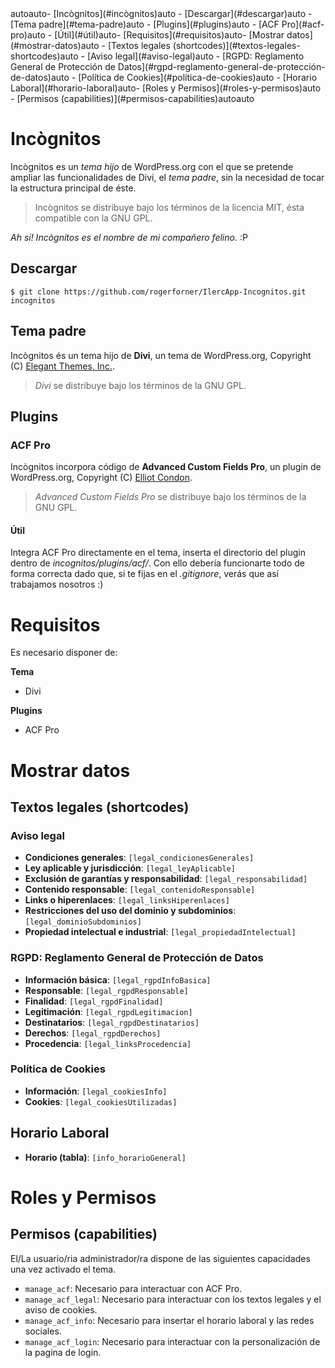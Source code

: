 <!-- TOC -->autoauto- [Incògnitos](#incògnitos)auto    - [Descargar](#descargar)auto    - [Tema padre](#tema-padre)auto    - [Plugins](#plugins)auto        - [ACF Pro](#acf-pro)auto            - [Útil](#útil)auto- [Requisitos](#requisitos)auto- [Mostrar datos](#mostrar-datos)auto    - [Textos legales (shortcodes)](#textos-legales-shortcodes)auto        - [Aviso legal](#aviso-legal)auto        - [RGPD: Reglamento General de Protección de Datos](#rgpd-reglamento-general-de-protección-de-datos)auto        - [Política de Cookies](#política-de-cookies)auto    - [Horario Laboral](#horario-laboral)auto- [Roles y Permisos](#roles-y-permisos)auto    - [Permisos (capabilities)](#permisos-capabilities)autoauto<!-- /TOC -->

# Incògnitos

Incògnitos es un _tema hijo_ de WordPress.org con el que se pretende ampliar las funcionalidades de Divi, el _tema padre_, sin la necesidad de tocar la estructura principal de éste.

> Incògnitos se distribuye bajo los términos de la licencia MIT, ésta compatible con la GNU GPL.

_Ah sí! Incògnitos es el nombre de mi compañero felino._ :P

## Descargar

```
$ git clone https://github.com/rogerforner/IlercApp-Incognitos.git incognitos
```

## Tema padre

Incògnitos és un tema hijo de **Divi**, un tema de WordPress.org, Copyright (C) [Elegant Themes, Inc.](https://www.elegantthemes.com).

> _Divi_ se distribuye bajo los términos de la GNU GPL.

## Plugins

### ACF Pro

Incògnitos incorpora código de **Advanced Custom Fields Pro**, un plugin de WordPress.org, Copyright (C) [Elliot Condon](https://www.advancedcustomfields.com/pro).

> _Advanced Custom Fields Pro_ se distribuye bajo los términos de la GNU GPL.

#### Útil

Integra ACF Pro directamente en el tema, inserta el directorio del plugin dentro de _incognitos/plugins/acf/_. Con ello debería funcionarte todo de forma correcta dado que, si te fijas en el _.gitignore_, verás que así trabajamos nosotros :)

# Requisitos

Es necesario disponer de:

**Tema**

- Divi

**Plugins**

- ACF Pro

# Mostrar datos

## Textos legales (shortcodes)

### Aviso legal

- **Condiciones generales**: ``[legal_condicionesGenerales]``
- **Ley aplicable y jurisdicción**: ``[legal_leyAplicable]``
- **Exclusión de garantías y responsabilidad**: ``[legal_responsabilidad]``
- **Contenido responsable**: ``[legal_contenidoResponsable]``
- **Links o hiperenlaces**: ``[legal_linksHiperenlaces]``
- **Restricciones del uso del dominio y subdominios**: ``[legal_dominioSubdominios]``
- **Propiedad intelectual e industrial**: ``[legal_propiedadIntelectual]``

### RGPD: Reglamento General de Protección de Datos

- **Información básica**: ``[legal_rgpdInfoBasica]``
- **Responsable**: ``[legal_rgpdResponsable]``
- **Finalidad**: ``[legal_rgpdFinalidad]``
- **Legitimación**: ``[legal_rgpdLegitimacion]``
- **Destinatarios**: ``[legal_rgpdDestinatarios]``
- **Derechos**: ``[legal_rgpdDerechos]``
- **Procedencia**: ``[legal_linksProcedencia]``

### Política de Cookies

- **Información**: ``[legal_cookiesInfo]``
- **Cookies**: ``[legal_cookiesUtilizadas]``

## Horario Laboral

- **Horario (tabla)**: ``[info_horarioGeneral]``

# Roles y Permisos

## Permisos (capabilities)

El/La usuario/ria administrador/ra dispone de las siguientes capacidades una vez activado el tema.

- ``manage_acf``: Necesario para interactuar con ACF Pro.
- ``manage_acf_legal``: Necesario para interactuar con los textos legales y el aviso de cookies.
- ``manage_acf_info``: Necesario para insertar el horario laboral y las redes sociales.
- ``manage_acf_login``: Necesario para interactuar con la personalización de la pagina de login.
